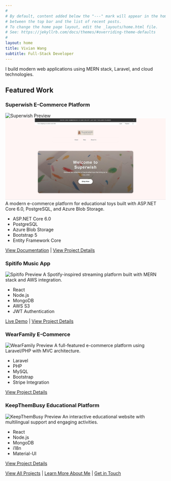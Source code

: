 ```yaml
---
#
# By default, content added below the "---" mark will appear in the home page
# between the top bar and the list of recent posts.
# To change the home page layout, edit the _layouts/home.html file.
# See: https://jekyllrb.com/docs/themes/#overriding-theme-defaults
#
layout: home
title: Vivian Wang
subtitle: Full-Stack Developer
---
```


I build modern web applications using MERN stack, Laravel, and cloud technologies.

## Featured Work

### Superwish E-Commerce Platform
![Superwish Preview](/assets/images/superwish-preview.jpg)
![Superwish Homepage](/assets/images/superwish-homepage.jpg)
A modern e-commerce platform for educational toys built with ASP.NET Core 6.0, PostgreSQL, and Azure Blob Storage.
- ASP.NET Core 6.0
- PostgreSQL
- Azure Blob Storage
- Bootstrap 5
- Entity Framework Core

[View Documentation](https://xuanwgit.github.io/Superwish_FSD04_AppDevII_ASP.NET_Project/) | [View Project Details](/projects/#superwish)

### Spitifo Music App
![Spitifo Preview](/assets/images/spitifo-preview.jpg)
A Spotify-inspired streaming platform built with MERN stack and AWS integration.
- React
- Node.js
- MongoDB
- AWS S3
- JWT Authentication

[Live Demo](https://spitifo.herokuapp.com) | [View Project Details](/projects/#spitifo)

### WearFamily E-Commerce
![WearFamily Preview](/assets/images/wearfamily-preview.jpg)
A full-featured e-commerce platform using Laravel/PHP with MVC architecture.
- Laravel
- PHP
- MySQL
- Bootstrap
- Stripe Integration

[View Project Details](/projects/#wearfamily)

### KeepThemBusy Educational Platform
![KeepThemBusy Preview](/assets/images/keepthembusy-preview.jpg)
An interactive educational website with multilingual support and engaging activities.
- React
- Node.js
- MongoDB
- i18n
- Material-UI

[View Project Details](/projects/#keepthembusy)

[View All Projects](/projects) | [Learn More About Me](/about) | [Get in Touch](/contact)
